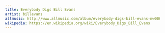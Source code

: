 ```yaml
---
title: Everybody Digs Bill Evans
artist: billevans
allmusic: http://www.allmusic.com/album/everybody-digs-bill-evans-mw0000649497
wikipedia: https://en.wikipedia.org/wiki/Everybody_Digs_Bill_Evans
---
```

